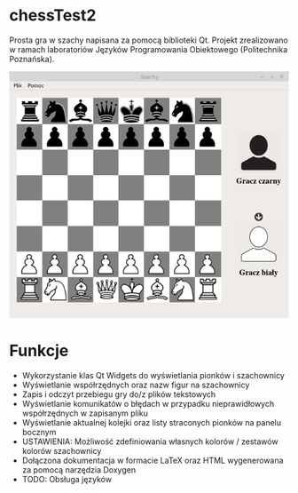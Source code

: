 # chessTest2
Prosta gra w szachy napisana za pomocą biblioteki Qt. 
Projekt zrealizowano w ramach laboratoriów Języków Programowania Obiektowego (Politechnika Poznańska).

![Demo](demo.gif)

Funkcje
===========================
* Wykorzystanie klas Qt Widgets do wyświetlania pionków i szachownicy
* Wyświetlanie współrzędnych oraz nazw figur na szachownicy 
* Zapis i odczyt przebiegu gry do/z plików tekstowych
* Wyświetlanie komunikatów o błędach w przypadku nieprawidłowych współrzędnych w zapisanym pliku
* Wyświetlanie aktualnej kolejki oraz listy straconych pionków na panelu bocznym
* USTAWIENIA: Możliwość zdefiniowania własnych kolorów / zestawów kolorów szachownicy
* Dołączona dokumentacja w formacie LaTeX oraz HTML wygenerowana za pomocą narzędzia Doxygen
* TODO: Obsługa języków

